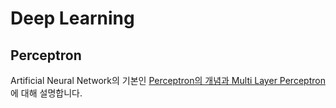 # Deep Learning

## Perceptron

Artificial Neural Network의 기본인 [Perceptron의 개념과 Multi Layer Perceptron](https://github.com/kyopark2014/ML-Algorithms/blob/main/perceptron.md)에 대해 설명합니다. 

